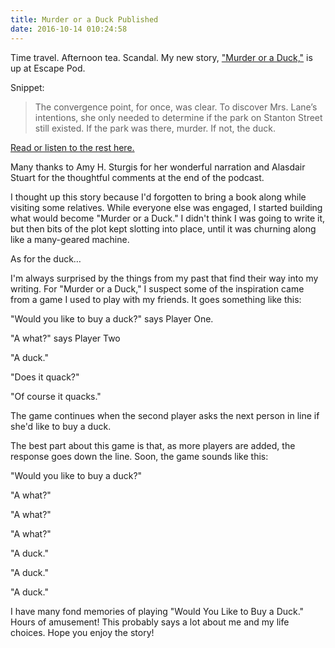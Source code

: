 ```yaml
---
title: Murder or a Duck Published
date: 2016-10-14 010:24:58
---
```


Time travel. Afternoon tea. Scandal. My new story, ["Murder or a Duck,"]( http://escapepod.org/2016/10/13/ep545-murder-or-a-duck/) is up at Escape Pod.

Snippet:

> The convergence point, for once, was clear. To discover Mrs. Lane’s intentions, she only needed to determine if the park on Stanton Street still existed. If the park was there, murder. If not, the duck.

[Read or listen to the rest here.]( http://escapepod.org/2016/10/13/ep545-murder-or-a-duck/)

Many thanks to Amy H. Sturgis for her wonderful narration and Alasdair Stuart for the thoughtful comments at the end of the podcast. 

I thought up this story because I'd forgotten to bring a book along while visiting some relatives. While everyone else was engaged, I started building what would become "Murder or a Duck." I didn't think I was going to write it, but then bits of the plot kept slotting into place, until it was churning along like a many-geared machine.

As for the duck…

I'm always surprised by the things from my past that find their way into my writing. For "Murder or a Duck," I suspect some of the inspiration came from a game I used to play with my friends. It goes something like this:

"Would you like to buy a duck?" says Player One.

"A what?" says Player Two

"A duck."

"Does it quack?"

"Of course it quacks."

The game continues when the second player asks the next person in line if she'd like to buy a duck.

The best part about this game is that, as more players are added, the response goes down the line. Soon, the game sounds like this:

"Would you like to buy a duck?"

"A what?"

"A what?"

"A what?"

"A duck."

"A duck."

"A duck."

I have many fond memories of playing "Would You Like to Buy a Duck." Hours of amusement! This probably says a lot about me and my life choices.
Hope you enjoy the story!
